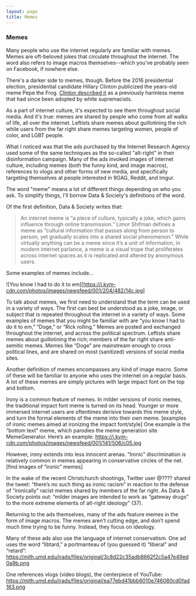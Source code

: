 ```yaml
---
layout: page
title: Memes
---
```


### Memes

Many people who use the internet regularly are familiar with memes. Memes are oft-beloved jokes that circulate throughout the internet. The word also refers to image macros themselves--which you've probably seen on Facebook, if nowhere else. 

There's a darker side to memes, though. Before the 2016 presidential election, presidential candidate Hillary Clinton publicized the years-old meme Pepe the Frog. [Clinton described it](https://www.theverge.com/2016/9/15/12926976/hillary-clinton-trump-pepe-the-frog-alt-right-explainer) as a previously harmless meme that had since been adopted by white supremacists. 

As a part of internet culture, it's expected to see them throughout social media. And it's true: memes are shared by people who come from all walks of life, all over the internet. Leftists share memes about guillotining the rich while users from the far right share memes targeting women, people of color, and LGBT people. 

What I noticed was that the ads purchased by the Internet Research Agency used some of the same techniques as the so-called "alt-right" in their disinformation campaign. Many of the ads invoked images of internet culture, including memes (both the funny kind, and image macros), references to vlogs and other forms of new media, and specifically targeting themselves at people interested in 9GAG, Reddit, and Imgur. 

The word "meme" means a lot of different things depending on who you ask. To simplify things, I'll borrow Data & Society's definitions of the word.

Of the first definition, Data & Society writes that:

> An internet meme is “a piece of culture, typically a joke, which gains influence 
> through online transmission.” Limor Shifman defines a meme as “cultural
> information that passes along from person to person, yet gradually scales into a
> shared social phenomenon.” While virtually anything can be a meme since it’s a
> unit of information, in modern internet parlance, a meme is a visual trope that 
> proliferates across internet spaces as it is replicated and altered by anonymous users. 

Some examples of memes include...

![You know I had to do it to em][https://i.kym-cdn.com/photos/images/newsfeed/001/204/482/14c.jpg]

To talk about memes, we first need to understand that the term can be used in a variety of ways. The first can best be understood as a joke, image, or subject that is repeated throughout the internet in a variety of ways. Some examples of memes that you might be familiar with are “you know I had to do it to em,” “Doge,” or “Rick rolling.” Memes are posted and exchanged throughout the internet, and across the political spectrum. Leftists share memes about guillotining the rich; members of the far right share anti-semitic memes. Memes like “Doge” are mainstream enough to cross political lines, and are shared on most (sanitized) versions of social media sites. 

Another definition of memes encompasses any kind of image macro. Some of these will be familiar to anyone who uses the internet on a regular basis. A lot of these memes are simply pictures with large impact font on the top and bottom.

Irony is a common feature of memes. In milder versions of ironic memes, the traditional impact font meme is turned on its head. Younger or more immersed internet users are oftentimes derisive towards this meme style, and turn the formal elements of the meme into their own meme. [examples of ironic memes aimed at ironizing the impact font/style] One example is the “bottom text” meme, which parodies the meme generation site MemeGenerator. Here’s an example: https://i.kym-cdn.com/photos/images/newsfeed/001/141/506/c05.jpg

However, irony extends into less innocent arenas. “Ironic” discrimination is relatively common in memes appearing in conservative circles of the net. [find images of “ironic” memes]

In the wake of the recent Christchurch shootings, Twitter user @???? shared the tweet: “there’s no such thing as ironic racism” in reaction to the defense of “ironically” racist memes shared by members of the far right. As Data & Society points out: “milder images are intended to work as “gateway drugs” to the more extreme elements of alt-right ideology” (37). 

Returning to the ads themselves, many of the ads feature memes in the form of image macros. The memes aren’t cutting edge, and don’t spend much time trying to be funny. Instead, they focus on ideology. 

Many of these ads also use the language of internet conservatism. One ad uses the word “libtard,” a portmanteau of (you guessed it) “liberal” and “retard”: https://mith.umd.edu/irads/files/original/3c8d22c35adb8662f2c5a47e49ed0a9b.png

One references vlogs (video blogs), the centerpiece of YouTube: https://mith.umd.edu/irads/files/original/ea77ebd41bbb6010e746080cd0fad163.png
